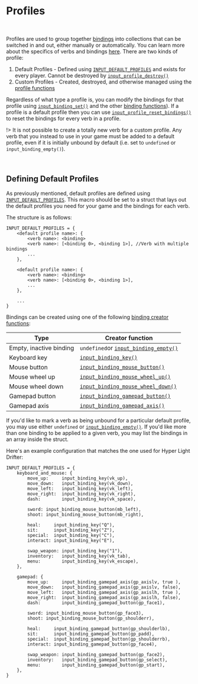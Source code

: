 # Profiles

&nbsp;

Profiles are used to group together [bindings](Verbs-and-Bindings) into collections that can be switched in and out, either manually or automatically. You can learn more about the specifics of verbs and bindings [here](Verbs-and-Bindings). There are two kinds of profile:

1. Default Profiles - Defined using [`INPUT_DEFAULT_PROFILES`](Configuration?id=profiles-and-bindings) and exists for every player. Cannot be destroyed by [`input_profile_destroy()`](Functions-(Profiles)?id=input_profile_destroyprofilename-playerindex)
2. Custom Profiles - Created, destroyed, and otherwise managed using the [profile functions](Functions-(Profiles))

Regardless of what type a profile is, you can modify the bindings for that profile using [`input_binding_set()`](Functions-(Binding-Access)?id=input_binding_setverb-binding-playerindex-alternate) and the other [binding functions](Functions-(Binding-Access))). If a profile is a default profile then you can use [`input_profile_reset_bindings()`](Functions-(Profiles)?id=input_profile_reset_bindingsprofilename-playerindex) to reset the bindings for every verb in a profile.

!> It is not possible to create a totally new verb for a custom profile. Any verb that you instead to use in your game must be added to a default profile, even if it is initially unbound by default (i.e. set to `undefined` or `input_binding_empty()`).

&nbsp;

## Defining Default Profiles

As previously mentioned, default profiles are defined using [`INPUT_DEFAULT_PROFILES`](Configuration?id=profiles-and-bindings). This macro should be set to a struct that lays out the default profiles you need for your game and the bindings for each verb.

The structure is as follows:
```gml
INPUT_DEFAULT_PROFILES = {
    <default profile name>: {
	    <verb name>: <binding>
		<verb name>: [<binding 0>, <binding 1>], //Verb with multiple bindings
		...
	},
	
	<default profile name>: {
	    <verb name>: <binding>
		<verb name>: [<binding 0>, <binding 1>],
		...
	},
	
	...
}
```

Bindings can be created using one of the following [binding creator functions](Functions-(Binding-Creators)):

|Type                   |Creator function                                                                                                |
|-----------------------|----------------------------------------------------------------------------------------------------------------|
|Empty, inactive binding|`undefined`or [`input_binding_empty()`](Functions-(Binding-Creators)?id=input_binding_gamepad_axisaxis-negative)|
|Keyboard key           |[`input_binding_key()`](Functions-(Binding-Creators)?id=input_binding_keykey)                                   |
|Mouse button           |[`input_binding_mouse_button()`](Functions-(Binding-Creators)?id=input_binding_mouse_buttonbutton)              |
|Mouse wheel up         |[`input_binding_mouse_wheel_up()`](Functions-(Binding-Creators)?id=input_binding_mouse_wheel_up)                |
|Mouse wheel down       |[`input_binding_mouse_wheel_down()`](Functions-(Binding-Creators)?id=input_binding_mouse_wheel_down)            |
|Gamepad button         |[`input_binding_gamepad_button()`](Functions-(Binding-Creators)?id=input_binding_gamepad_buttonbutton)          |
|Gamepad axis           |[`input_binding_gamepad_axis()`](Functions-(Binding-Creators)?id=input_binding_keykey)                          |

If you'd like to mark a verb as being unbound for a particular default profile, you may use either `undefined` or [`input_binding_empty()`](Functions-(Binding-Creators)?id=input_binding_gamepad_axisaxis-negative). If you'd like more than one binding to be applied to a given verb, you may list the bindings in an array inside the struct.

Here's an example configuration that matches the one used for Hyper Light Drifter:

```gml
INPUT_DEFAULT_PROFILES = {
    keyboard_and_mouse: {
	    move_up:     input_binding_key(vk_up),
	    move_down:   input_binding_key(vk_down),
	    move_left:   input_binding_key(vk_left),
	    move_right:  input_binding_key(vk_right),
		dash:        input_binding_key(vk_space),
		
		sword: input_binding_mouse_button(mb_left),
		shoot: input_binding_mouse_button(mb_right),
		
        heal:     input_binding_key("Q"),
		sit:      input_binding_key("Z"),
		special:  input_binding_key("C"),
		interact: input_binding_key("E"),
		
		swap_weapon: input_binding_key("1"),
		inventory:   input_binding_key(vk_tab),
		menu:        input_binding_key(vk_escape),
	},
	
    gamepad: {
	    move_up:     input_binding_gamepad_axis(gp_axislv, true ),
	    move_down:   input_binding_gamepad_axis(gp_axislv, false),
	    move_left:   input_binding_gamepad_axis(gp_axislh, true ),
	    move_right:  input_binding_gamepad_axis(gp_axislh, false),
		dash:        input_binding_gamepad_button(gp_face1),
		
		sword: input_binding_mouse_button(gp_face3),
		shoot: input_binding_mouse_button(gp_shoulderr),
		
        heal:     input_binding_gamepad_button(gp_shoulderlb),
		sit:      input_binding_gamepad_button(gp_padd),
		special:  input_binding_gamepad_button(gp_shoulderrb),
		interact: input_binding_gamepad_button(gp_face4),
		
		swap_weapon: input_binding_gamepad_button(gp_face2),
		inventory:   input_binding_gamepad_button(gp_select),
		menu:        input_binding_gamepad_button(gp_start),
	},
}
```